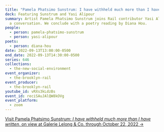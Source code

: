 ```yaml
---
title: "Pamela Phatsimo Sunstrum: I have withheld much more than I have written"
deck: Featuring Sunstrum and Yasi Alipour
summary: Artist Pamela Phatsimo Sunstrum joins Rail contributor Yasi Alipour for
  a conversation. We conclude with a poetry reading by Diana Hou.
people:
  - person: pamela-phatsimo-sunstrum
  - person: yasi-alipour
poets:
  - person: diana-hou
date: 2022-09-13T13:00:00-0500
end_date: 2022-09-13T14:30:00-0500
series: 646
collections:
  - the-new-social-environment
event_organizer:
  - the-brooklyn-rail
event_producer:
  - the-brooklyn-rail
youtube_id: vRXs3kLdzBs
event_id: reciSAuJAlQW8kOVg
event_platform:
  - zoom
---
```

[Visit Pamela Phatsimo Sunstrum: *I have withheld much more than I have written*, on view at Galerie Lelong & Co. through October 22, 2022 →](https://www.galerielelong.com/exhibitions/pamela-phatsimo-sunstrum)